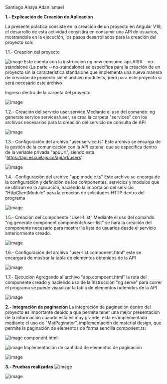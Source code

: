 Santiago Anaya Adan Ismael 

**1.- Explicación de Creación de Aplicación**

La presente práctica consiste en la creación de un proyecto en Angular V18, el desarrollo de esta actividad consistirá en consumir una API de usuarios, mostrandola en la ejecución, los pasos desarrollados para la creación del proyecto son:

1.1.- Creación del proyecto

![image](https://github.com/user-attachments/assets/967a21e0-a364-4c9e-a24e-bd74a805d5f8)
Este cuenta con la instrucción
ng new consumo-api-AISA --no-standalone (La parte --no-standalone) se especifica para la 
creación de un proyecto sin la característica standalone que implementa una nueva manera de creación de proyecto sin el archivo module.ts, pero para este proyecto si será necesario este archivo

Ingreso dentro de la carpeta del proyecto:

![image](https://github.com/user-attachments/assets/cdc93e2e-787d-41e0-ade5-2f3a1c4d8fc1)

1.2.- Creación del servicio user.service
Mediante el uso del comando: ng generate service services/user, se crea la carpeta "services" con los archivos necesarios para la creación del servicio de consulta de API

![image](https://github.com/user-attachments/assets/51c8c7d5-4052-44e8-b756-7f2202fcf239)

1.3.- Configuración del archivo "user.service.ts"
Este archivo se encarga de la gestión de la comunicación con la API extena, que se especifica dentro de la veriable privada "apuUrl", siendo esta: 'https://api.escuelajs.co/api/v1/users'

![image](https://github.com/user-attachments/assets/e8457ae6-a30e-4be7-99ac-df5f7c2d8a82)

1.4.- Configuración del archivo "app.module.ts"
Este archivo se encarga de la configuración y definición de los componentes, servicios y modulos que se utilizan en la aplicación, haciendo la importaión del servicio "HttpClientModule" para la creación de solicitudes HTTP dentro del programa

![image](https://github.com/user-attachments/assets/d1e3350c-175a-4fc9-bc23-ca57e353c76b)

1.5.- Creación del componente "User-List"
Mediante el uso del comando "ng generate component components/user-list" se hará la creación del componente necesario para mostrar la lista de usuarios desde el servicio anteriormente creado.

![image](https://github.com/user-attachments/assets/89982563-7bd5-4b89-8642-5c6559019668)

1.6.- Configuración del archivo "user-list.component.html" este se encargará de mostrar la tabla de elementos obtenidos de la API

![image](https://github.com/user-attachments/assets/79203eec-a723-4471-9d73-6e5aab512578)

1.7.- Ejecución
Agregando al archivo "app.compoent.html" la ruta del componente creado <app-user-list></app-user-list> y haciendo uso de la instrucción "ng serve" para correr el programa se puede visualizar la tabla de elementos botenidos de la API

![image](https://github.com/user-attachments/assets/6d806c51-4274-4b26-91e6-677a52f3b7a7)

**2.- Integración de paginación**
La integración de paginación dentro del proyecto es importante debido a que permite tener una mejor presentación de la información cuando esta es muy grande, esta es implementada mediante el uso de "MatPaginator", implementación de material design, que permite la paginación de elementos de forma sencilla 
component.ts:

![image](https://github.com/user-attachments/assets/c3ec9792-a15c-4a23-8ce7-c8432cb06fb0)
component.html:

![image](https://github.com/user-attachments/assets/3ffc343d-d086-4729-a2b5-abd682c7b193)
Implementación de cantidad de elementos de paginación

![image](https://github.com/user-attachments/assets/05089a34-d9ff-4991-a56a-5cdde6b5ad3c)

**3.- Pruebas realizadas**
![image](https://github.com/user-attachments/assets/c5045b72-f493-4f8c-a17f-ec6901d0deb3)

![image](https://github.com/user-attachments/assets/70610689-941b-4054-9064-ccc7b77d4399)

